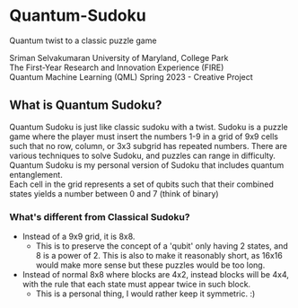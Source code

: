 # Quantum-Sudoku
Quantum twist to a classic puzzle game

Sriman Selvakumaran
University of Maryland, College Park \
The First-Year Research and Innovation Experience (FIRE) \
Quantum Machine Learning (QML) Spring 2023 - Creative Project
## What is Quantum Sudoku?
Quantum Sudoku is just like classic sudoku with a twist. 
Sudoku is a puzzle game where the player must insert the numbers 1-9 in a grid of 9x9 cells such that no row, column, or 3x3 subgrid has repeated numbers.
There are various techniques to solve Sudoku, and puzzles can range in difficulty.
Quantum Sudoku is my personal version of Sudoku that includes quantum entanglement. \
Each cell in the grid represents a set of qubits such that their combined states yields a number between 0 and 7 (think of binary)
### What's different from Classical Sudoku?
- Instead of a 9x9 grid, it is 8x8. 
  - This is to preserve the concept of a 'qubit' only having 2 states, and 8 is a power of 2. 
This is also to make it reasonably short, as 16x16 would make more sense but these puzzles would be too long.
- Instead of normal 8x8 where blocks are 4x2, instead blocks will be 4x4, with the rule that each state must appear twice in such block.
  - This is a personal thing, I would rather keep it symmetric. :)
